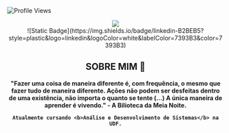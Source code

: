 
![Profile Views](https://komarev.com/ghpvc/?username=cherrytamagochi&color=blueviolet)
<div align="center">
    <a href="https://github.com/andreinaoliveira" target="_blank">
        <img src="https://i.pinimg.com/originals/0d/10/d2/0d10d2fe48a7956a4fdc9f7251132236.gif">
    </a>
</div>

<div align="center">
<a>![Static Badge](https://img.shields.io/badge/linkedin-B2BEB5?style=plastic&logo=linkedin&logoColor=white&labelColor=7393B3&color=7393B3)</a>


## SOBRE MIM 📜

<div align='center'>
    <b>"Fazer uma coisa de maneira diferente é, com frequência, o mesmo que fazer tudo de maneira diferente. Ações não podem ser desfeitas dentro de uma existência, não importa o quanto se tente (…) A única maneira de aprender é vivendo." - A Bilioteca da Meia Noite.<b>
</div>

    Atualmente cursando <b>Análise e Desenvolvimento de Sistemas</b> na UDF.
